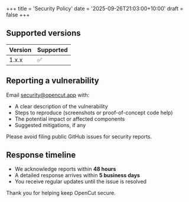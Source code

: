 +++
title = 'Security Policy'
date = '2025-09-26T21:03:00+10:00'
draft = false
+++

## Supported versions

| Version | Supported |
|---------|-----------|
| 1.x.x   | ✅        |

## Reporting a vulnerability

Email [security@opencut.app](mailto:security@opencut.app) with:

- A clear description of the vulnerability
- Steps to reproduce (screenshots or proof-of-concept code help)
- The potential impact or affected components
- Suggested mitigations, if any

Please avoid filing public GitHub issues for security reports.

## Response timeline

- We acknowledge reports within **48 hours**
- A detailed response arrives within **5 business days**
- You receive regular updates until the issue is resolved

Thank you for helping keep OpenCut secure.
